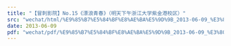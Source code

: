 ```yaml
---
title: "【冒刺影院】No.15《漂浪青春》（明天下午浙江大学紫金港校区）"
src: "wechat/html/%E9%85%B7%E5%84%BF%E8%AE%BA%E5%9D%9B_2013-06-09_%E3%80%90%E5%86%92%E5%88%BA%E5%BD%B1%E9%99%A2%E3%80%91No.15%E3%80%8A%E6%BC%82%E6%B5%AA%E9%9D%92%E6%98%A5%E3%80%8B%EF%BC%88%E6%98%8E%E5%A4%A9%E4%B8%8B%E5%8D%88%E6%B5%99%E6%B1%9F%E5%A4%A7%E5%AD%A6%E7%B4%AB%E9%87%91%E6%B8%AF%E6%A0%A1%E5%8C%BA%EF%BC%89.html"
date: 2013-06-09
pdf: "wechat/pdf/%E9%85%B7%E5%84%BF%E8%AE%BA%E5%9D%9B_2013-06-09_%E3%80%90%E5%86%92%E5%88%BA%E5%BD%B1%E9%99%A2%E3%80%91No.15%E3%80%8A%E6%BC%82%E6%B5%AA%E9%9D%92%E6%98%A5%E3%80%8B%EF%BC%88%E6%98%8E%E5%A4%A9%E4%B8%8B%E5%8D%88%E6%B5%99%E6%B1%9F%E5%A4%A7%E5%AD%A6%E7%B4%AB%E9%87%91%E6%B8%AF%E6%A0%A1%E5%8C%BA%EF%BC%89.pdf"
---
```

